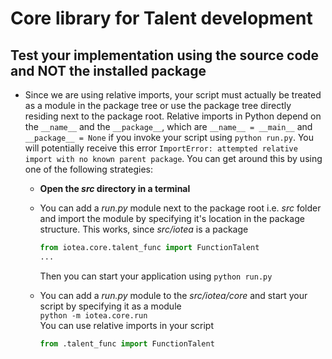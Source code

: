 <!---
  Copyright (c) 2021 Bosch.IO GmbH

  This Source Code Form is subject to the terms of the Mozilla Public
  License, v. 2.0. If a copy of the MPL was not distributed with this
  file, You can obtain one at https://mozilla.org/MPL/2.0/.

  SPDX-License-Identifier: MPL-2.0
-->

# Core library for Talent development

## Test your implementation using the source code and NOT the installed package

- Since we are using relative imports, your script must actually be treated as a module in the package tree or use the package tree directly residing next to the package root.
  Relative imports in Python depend on the `__name__` and the `__package__`, which are `__name__ = __main__` and `__package__ = None` if you invoke your script using `python run.py`. You will potentially receive this error `ImportError: attempted relative import with no known parent package`. You can get around this by using one of the following strategies:
  - __Open the _src_ directory in a terminal__
  - You can add a _run.py_ module next to the package root i.e. _src_ folder and import the module by specifying it's location in the package structure. This works, since _src/iotea_ is a package<br />

    ```python
    from iotea.core.talent_func import FunctionTalent
    ...
    ```

    Then you can start your application using `python run.py`
  - You can add a _run.py_ module to the _src/iotea/core_ and start your script by specifying it as a module<br />
    `python -m iotea.core.run`<br />
    You can use relative imports in your script<br />

    ```python
    from .talent_func import FunctionTalent
    ```
